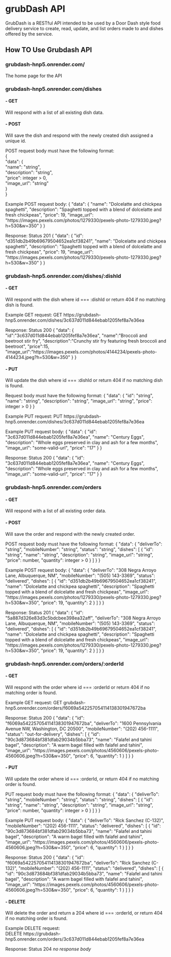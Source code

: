 # grubDash API
GrubDash is a RESTful API intended to be used by a Door Dash style food delivery service to create, read, update, and list orders made to and dishes offered by the service.

## How TO Use Grubdash API

### grubdash-hnp5.onrender.com/
The home page for the API

### grubdash-hnp5.onrender.com/dishes
#### - GET 
Will respond with a list of all existing dish data.


#### - POST 
Will save the dish and respond with the newly created dish assigned a unique id.

POST request body must have the following format:
<br>{
  <br>"data": {
    <br>"name": "string",
    <br>"description": "string",
    <br>"price": integer > 0,
    <br>"image_url": "string"
  <br>}
<br>}

Example POST request body:
{
  "data": {
    "name": "Dolcelatte and chickpea spaghetti",
    "description": "Spaghetti topped with a blend of dolcelatte and fresh chickpeas",
    "price": 19,
    "image_url": "ht<span>tps://</span>images.pexels.com/photos/1279330/pexels-photo-1279330.jpeg?h=530&w=350"
  }
}

Response:
Status 201
{
  "data": {
    "id": "d351db2b49b69679504652ea1cf38241",
    "name": "Dolcelatte and chickpea spaghetti",
    "description": "Spaghetti topped with a blend of dolcelatte and fresh chickpeas",
    "price": 19,
    "image_url": "ht<span>tps://</span>images.pexels.com/photos/1279330/pexels-photo-1279330.jpeg?h=530&w=350"
  }
}


### grubdash-hnp5.onrender.com/dishes/:dishId
#### - GET
Will respond with the dish where id === :dishId or return 404 if no matching dish is found.

Example GET request:
GET ht<span>tps://</span>grubdash-hnp5.onrender.com/dishes/3c637d011d844ebab1205fef8a7e36ea

Response:
Status 200
{
  "data": {
    "id":"3c637d011d844ebab1205fef8a7e36ea",
    "name":"Broccoli and beetroot stir fry",
    "description":"Crunchy stir fry featuring fresh broccoli and beetroot",
    "price":15,
    "image_url":"ht<span>tps://</span>images.pexels.com/photos/4144234/pexels-photo-4144234.jpeg?h=530&w=350"
  }
}


#### - PUT
Will update the dish where id === :dishId or return 404 if no matching dish is found.

Request body must have the following format:
{
  "data": {
    "id": "string",
    "name": "string",
    "description": "string",
    "image_url": "string",
    "price": integer > 0
  }
}

Example PUT request:
PUT ht<span>tps://</span>grubdash-hnp5.onrender.com/dishes/3c637d011d844ebab1205fef8a7e36ea

Example PUT request body:
{
  "data": {
    "id": "3c637d011d844ebab1205fef8a7e36ea",
    "name": "Century Eggs",
    "description": "Whole eggs preserved in clay and ash for a few months",
    "image_url": "some-valid-url",
    "price": "17"
  }
}

Response:
Status 200
{
  "data": {
    "id": "3c637d011d844ebab1205fef8a7e36ea",
    "name": "Century Eggs",
    "description": "Whole eggs preserved in clay and ash for a few months",
    "image_url": "some-valid-url",
    "price": "17"
  }
}

### grubdash-hnp5.onrender.com/orders
#### - GET
Will respond with a list of all existing order data.

#### - POST
Will save the order and respond with the newly created order.

POST request body must have the following format:
{
  "data": {
    "deliverTo": "string",
    "mobileNumber": "string",
    "status": "string",
    "dishes": [
      {
        "id": "string",
        "name": "string",
        "description": "string",
        "image_url": "string",
        "price": number,
        "quantity": integer > 0
      }
    ]
  }
}

Example POST request body:
{
  "data": {
    "deliverTo": "308 Negra Arroyo Lane, Albuquerque, NM",
    "mobileNumber": "(505) 143-3369",
    "status": "delivered",
    "dishes": [
      {
        "id": "d351db2b49b69679504652ea1cf38241",
        "name": "Dolcelatte and chickpea spaghetti",
        "description": "Spaghetti topped with a blend of dolcelatte and fresh chickpeas",
        "image_url": "ht<span>tps://</span>images.pexels.com/photos/1279330/pexels-photo-1279330.jpeg?h=530&w=350",
        "price": 19,
        "quantity": 2
      }
    ]
  }
}

Response:
Status 201
{
  "data": {
    "id": "5a887d326e83d3c5bdcbee398ea32aff",
    "deliverTo": "308 Negra Arroyo Lane, Albuquerque, NM",
    "mobileNumber": "(505) 143-3369",
    "status": "delivered",
    "dishes": [
      {
        "id": "d351db2b49b69679504652ea1cf38241",
        "name": "Dolcelatte and chickpea spaghetti",
        "description": "Spaghetti topped with a blend of dolcelatte and fresh chickpeas",
        "image_url": "ht<span>tps://</span>images.pexels.com/photos/1279330/pexels-photo-1279330.jpeg?h=530&w=350",
        "price": 19,
        "quantity": 2
      }
    ]
  }
}

### grubdash-hnp5.onrender.com/orders/:orderId
#### - GET
Will respond with the order where id === :orderId or return 404 if no matching order is found.

Example GET request:
GET grubdash-hnp5.onrender.com/orders/f6069a542257054114138301947672ba

Response: 
Status 200
{
  "data": {
    "id": "f6069a542257054114138301947672ba",
    "deliverTo": "1600 Pennsylvania Avenue NW, Washington, DC 20500",
    "mobileNumber": "(202) 456-1111",
    "status": "out-for-delivery",
    "dishes": [
      {
        "id": "90c3d873684bf381dfab29034b5bba73",
        "name": "Falafel and tahini bagel",
        "description": "A warm bagel filled with falafel and tahini",
        "image_url": "ht<span>tps://</span>images.pexels.com/photos/4560606/pexels-photo-4560606.jpeg?h=530&w=350",
        "price": 6,
        "quantity": 1
      }
    ]
  }
}

#### - PUT
Will update the order where id === :orderId, or return 404 if no matching order is found.

PUT request body must have the following format:
{
  "data": {
    "deliverTo": "string",
    "mobileNumber": "string",
    "status": "string",
    "dishes": [
      {
        "id": "string",
        "name": "string",
        "description": "string",
        "image_url": "string",
        "price": number,
        "quantity": integer > 0
      }
    ]
  }
}

Example PUT request body:
{
  "data": {
    "deliverTo": "Rick Sanchez (C-132)",
    "mobileNumber": "(202) 456-1111",
    "status": "delivered",
    "dishes": [
      {
        "id": "90c3d873684bf381dfab29034b5bba73",
        "name": "Falafel and tahini bagel",
        "description": "A warm bagel filled with falafel and tahini",
        "image_url": "ht<span>tps://</span>images.pexels.com/photos/4560606/pexels-photo-4560606.jpeg?h=530&w=350",
        "price": 6,
        "quantity": 1
      }
    ]
  }
}

Response:
Status 200
{
  "data": {
    "id": "f6069a542257054114138301947672ba",
    "deliverTo": "Rick Sanchez (C-132)",
    "mobileNumber": "(202) 456-1111",
    "status": "delivered",
    "dishes": [
      {
        "id": "90c3d873684bf381dfab29034b5bba73",
        "name": "Falafel and tahini bagel",
        "description": "A warm bagel filled with falafel and tahini",
        "image_url": "ht<span>tps://</span>images.pexels.com/photos/4560606/pexels-photo-4560606.jpeg?h=530&w=350",
        "price": 6,
        "quantity": 1
      }
    ]
  }
}

#### - DELETE
Will delete the order and return a 204 where id === :orderId, or return 404 if no matching order is found.

Example DELETE request:
<br>DELETE ht<span>tps://</span>grubdash-hnp5.onrender.com/orders/3c637d011d844ebab1205fef8a7e36ea

Response:
Status 204
*no response body*
